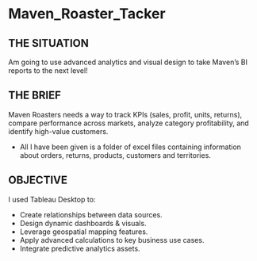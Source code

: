 # Maven_Roaster_Tacker

## THE SITUATION

Am going to use advanced analytics and visual design to take Maven’s BI reports to the
next level!

## THE BRIEF

Maven Roasters needs a way to track KPIs (sales, profit, units, returns), compare
performance across markets, analyze category profitability, and identify high-value
customers.

* All I have been given is a folder of excel files containing information about orders, returns,
products, customers and territories. 

## OBJECTIVE

I used Tableau Desktop to:

- Create relationships between data sources.
- Design dynamic dashboards & visuals.
- Leverage geospatial mapping features.
- Apply advanced calculations to key business use cases.
- Integrate predictive analytics assets.

